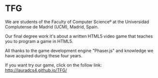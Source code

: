 TFG
==

We are students of the Faculty of Computer Scienceº at the Universidad Complutense de Madrid (UCM), Madrid, Spain.

Our final degree work it's about a written HTML5 video game that teaches you to program a game in HTML5.

All thanks to the game development engine "Phaser.js" and knowledge we have acquired during these four years.

If you want try our game, click on the follow link: http://lauradcs4.github.io/TFG/ 
